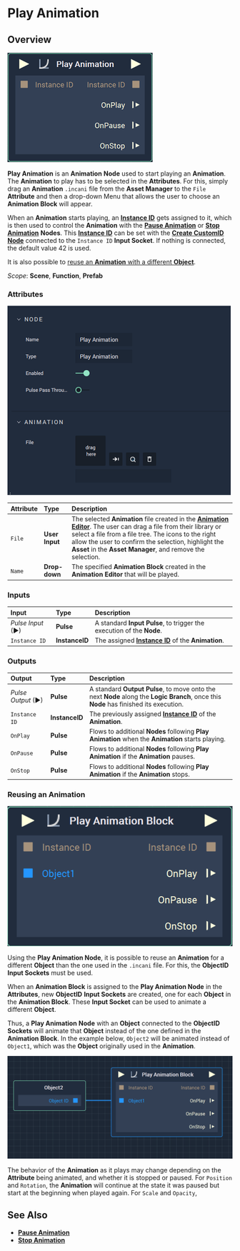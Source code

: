 # Play Animation

## Overview

![The Play Animation Node.](../../../.gitbook/assets/node-play-animation.png)

<!-- ![The Play Animation Block Node.](../../../.gitbook/assets/playanimationwithfile.png) -->

**Play Animation** is an **Animation** **Node** used to start playing an **Animation**. The **Animation** to play has to be selected in the **Attributes**. For this, simply drag an **Animation** `.incani` file from the **Asset Manager** to the `File` **Attribute** and then a drop-down Menu that allows the user to choose an **Animation Block** will appear.

When an **Animation** starts playing, an [**Instance ID**](README.md#instance-id) gets assigned to it, which is then used to control the **Animation** with the [**Pause Animation**](pauseanimation.md) or [**Stop Animation**](stopanimation.md) **Nodes**. This [**Instance ID**](README.md#instance-id) can be set with the [**Create CustomID Node**](../../utilities/createcustomid.md) connected to the `Instance ID` **Input Socket**. If nothing is connected, the default value 42 is used.

It is also possible to [reuse an **Animation** with a different **Object**](#reusing-an-animation).

*Scope*: **Scene**, **Function**, **Prefab**

### Attributes

![The Play Animation Node Attributes.](../../../.gitbook/assets/node-play-animation-attr.png)

| Attribute | Type | Description |
| :--- | :--- | :--- |
| `File` | **User Input** | The selected **Animation** file created in the [**Animation Editor**](../../../modules/animation-editor.md). The user can drag a file from their library or select a file from a file tree. The icons to the right allow the user to confirm the selection, highlight the **Asset** in the **Asset Manager**, and remove the selection. |
| `Name` | **Drop-down** | The specified **Animation Block** created in the **Animation Editor** that will be played. <!-- In the sample image, it is labeled **Animation Block**, but it is useful to name it in relation to the animation purpose. --> |

### Inputs

| Input | Type | Description |
| :--- | :--- | :--- |
| _Pulse Input_ \(►\) | **Pulse** | A standard **Input Pulse**, to trigger the execution of the **Node**. |
| `Instance ID` | **InstanceID** | The assigned [**Instance ID**](README.md#instance-id) of the **Animation**. |

### Outputs

| Output | Type | Description |
| :--- | :--- | :--- |
| _Pulse Output_ \(►\) | **Pulse** | A standard **Output Pulse**, to move onto the next **Node** along the **Logic Branch**, once this **Node** has finished its execution. |
| `Instance ID` | **InstanceID** | The previously assigned [**Instance ID**](README.md#instance-id) of the **Animation**. |
| `OnPlay` | **Pulse** | Flows to additional **Nodes** following **Play Animation** when the **Animation** starts playing. |
| `OnPause` | **Pulse** | Flows to additional **Nodes** following **Play Animation** if the **Animation** pauses. |
| `OnStop` | **Pulse** | Flows to additional **Nodes** following **Play Animation** if the **Animation** stops. |

### Reusing an Animation

![The Play Animation Node with an Animation Block assigned](../../../.gitbook/assets/node-play-animation-block.png)

Using the **Play Animation Node**, it is possible to reuse an **Animation** for a different **Object** than the one used in the `.incani` file. For this, the **ObjectID** **Input Sockets** must be used.

When an **Animation Block** is assigned to the **Play Animation Node** in the **Attributes**, new **ObjectID** **Input Sockets** are created, one for each **Object** in the **Animation Block**. These **Input Socket** can be used to animate a different **Object**.

Thus, a **Play Animation** **Node** with an **Object** connected to the **ObjectID** **Sockets** will animate that **Object** instead of the one defined in the **Animation Block**. In the example below, `Object2` will be animated instead of `Object1`, which was the **Object** originally used in the **Animation**.

![The Play Animation Node with an Animation Block assigned and an Object connected](../../../.gitbook/assets/node-play-animation-block2.png)


The behavior of the **Animation** as it plays may change depending on the **Attribute** being animated, and whether it is stopped or paused. For `Position` and `Rotation`, the **Animation** will continue at the state it was paused but start at the beginning when played again. For `Scale` and `Opacity`,  


## See Also

* [**Pause Animation**](pauseanimation.md)
* [**Stop Animation**](stopanimation.md)

